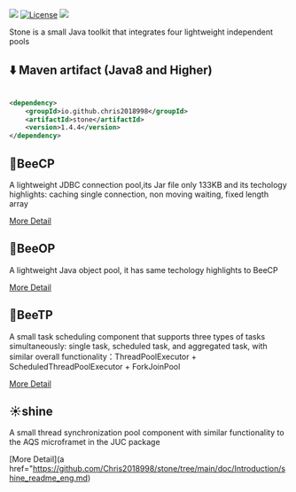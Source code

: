 <a><img src="https://img.shields.io/badge/Java-8+-green.svg"></a>
[![License](https://img.shields.io/github/license/Chris2018998/stone?color=4D7A97&logo=apache)](https://github.com/Chris2018998/stone/blob/main/LICENSE)
<a><img src="https://maven-badges.herokuapp.com/maven-central/io.github.chris2018998/stone/badge.svg"></a>

Stone is a small Java toolkit that integrates four lightweight independent pools

## :arrow_down: Maven artifact (Java8 and Higher)

```xml

<dependency>
    <groupId>io.github.chris2018998</groupId>
    <artifactId>stone</artifactId>
    <version>1.4.4</version>
</dependency>
```

## 🐝BeeCP

A lightweight JDBC connection pool,its Jar file only 133KB and its techology highlights: caching single connection, non moving waiting, fixed length array 

[More Detail](https://github.com/Chris2018998/stone/tree/main/doc/Introduction/beecp_readme_eng.md)
 
## 🐝BeeOP

A lightweight Java object pool, it has same techology highlights to BeeCP

[More Detail](https://github.com/Chris2018998/stone/tree/main/doc/Introduction/beeop_readme_eng.md)
 
## 🐝BeeTP

A small task scheduling component that supports three types of tasks simultaneously: single task, scheduled task, and aggregated task, with similar overall functionality：ThreadPoolExecutor +
ScheduledThreadPoolExecutor + ForkJoinPool

[More Detail](https://github.com/Chris2018998/stone/tree/main/doc/Introduction/beetp_readme_eng.md)

## ☀️shine

A small thread synchronization pool component with similar functionality to the AQS microframet in the JUC package

[More Detail](a href="https://github.com/Chris2018998/stone/tree/main/doc/Introduction/shine_readme_eng.md)


